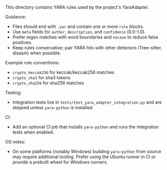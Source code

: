 This directory contains YARA rules used by the project's YaraAdapter.

Guidance:

- Files should end with `.yar` and contain one or more `rule` blocks.
- Use `meta` fields for `author`, `description`, and `confidence` (0.0-1.0).
- Prefer regex matches with word boundaries and `nocase` to reduce false positives.
- Keep rules conservative; pair YARA hits with other detectors (Tree-sitter, disasm) when possible.

Example rule conventions:

- `crypto_keccak256` for keccak/keccak256 matches
- `crypto_sha3` for sha3 tokens
- `crypto_sha256` for sha256 matches

Testing:

- Integration tests live in `tests/test_yara_adapter_integration.py` and are skipped unless `yara-python` is installed.

CI:

- Add an optional CI job that installs `yara-python` and runs the integration tests when enabled.

OS notes:

- On some platforms (notably Windows) building `yara-python` from source may
  require additional tooling. Prefer using the Ubuntu runner in CI or
  provide a prebuilt wheel for Windows runners.
